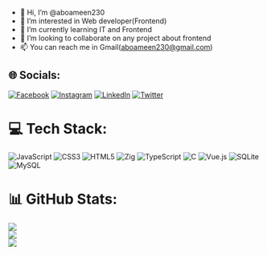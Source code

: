 - 👋 Hi, I’m @aboameen230
- 👀 I’m interested in Web developer(Frontend)
- 🌱 I’m currently learning IT and Frontend
- 💞️ I’m looking to collaborate on any project about frontend
- 📫 You can reach me in Gmail(aboameen230@gmail.com)

<!---
aboameen230/aboameen230 is a ✨ special ✨ repository because its `README.md` (this file) appears on your GitHub profile.
You can click the Preview link to take a look at your changes.
--->
## 🌐 Socials:
[![Facebook](https://img.shields.io/badge/Facebook-%231877F2.svg?logo=Facebook&logoColor=white)](https://facebook.com/abdullah.gaber.58726) [![Instagram](https://img.shields.io/badge/Instagram-%23E4405F.svg?logo=Instagram&logoColor=white)](https://instagram.com/abdallahgaber_20) [![LinkedIn](https://img.shields.io/badge/LinkedIn-%230077B5.svg?logo=linkedin&logoColor=white)](https://linkedin.com/in/abdallah-gaber-06943a252) [![Twitter](https://img.shields.io/badge/Twitter-%231DA1F2.svg?logo=Twitter&logoColor=white)](https://twitter.com/abdalla08117366) 

# 💻 Tech Stack:
![JavaScript](https://img.shields.io/badge/javascript-%23323330.svg?style=for-the-badge&logo=javascript&logoColor=%23F7DF1E) ![CSS3](https://img.shields.io/badge/css3-%231572B6.svg?style=for-the-badge&logo=css3&logoColor=white) ![HTML5](https://img.shields.io/badge/html5-%23E34F26.svg?style=for-the-badge&logo=html5&logoColor=white) ![Zig](https://img.shields.io/badge/Zig-%23F7A41D.svg?style=for-the-badge&logo=zig&logoColor=white) ![TypeScript](https://img.shields.io/badge/typescript-%23007ACC.svg?style=for-the-badge&logo=typescript&logoColor=white) ![C](https://img.shields.io/badge/c-%2300599C.svg?style=for-the-badge&logo=c&logoColor=white) ![Vue.js](https://img.shields.io/badge/vuejs-%2335495e.svg?style=for-the-badge&logo=vuedotjs&logoColor=%234FC08D) ![SQLite](https://img.shields.io/badge/sqlite-%2307405e.svg?style=for-the-badge&logo=sqlite&logoColor=white) ![MySQL](https://img.shields.io/badge/mysql-%2300f.svg?style=for-the-badge&logo=mysql&logoColor=white)
# 📊 GitHub Stats:
![](https://github-readme-stats.vercel.app/api?username=abdallah-gaber000&theme=dark&hide_border=false&include_all_commits=true&count_private=true)<br/>
![](https://github-readme-streak-stats.herokuapp.com/?user=abdallah-gaber000&theme=dark&hide_border=false)<br/>
![](https://github-readme-stats.vercel.app/api/top-langs/?username=abdallah-gaber000&theme=dark&hide_border=false&include_all_commits=true&count_private=true&layout=compact)
